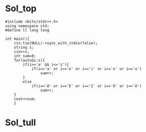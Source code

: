 # Sol_top

    #include <bits/stdc++.h>
    using namespace std;
    #define ll long long
    
    int main(){
        cin.tie(NULL)->sync_with_stdio(false);
        string s;
        cin>>s;
        int sum=0;
        for(auto&i:s){
            if(i>='a' && i<='z'){
                if(i=='a' or i=='e' or i=='i' or i=='o' or i=='u')
                    sum++;
            }
            else
                if(i=='A' or i=='E' or i=='I' or i=='O' or i=='U')
                    sum++;
        }
        cout<<sum;
        }

# Sol_tull
